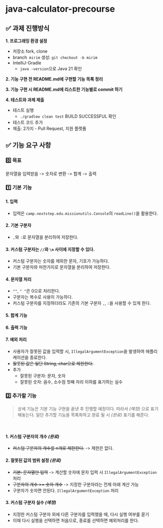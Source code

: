 # java-calculator-precourse

## ✅ 과제 진행방식
**1. 프로그래밍 환경 설정**
- 저장소 fork, clone
- branch` mirim` 생성: `git checkout -b mirim`
- IntelliJ-Gradle 
  - `java -version`으로 Java 21 확인

**2. 기능 구현 전 README.md에 구현할 기능 목록 정리**

**3. 기능 구현 시 README.md에 리스트한 기능별로 **commit** 하기**

**4. 테스트와 과제 제출**
- 테스트 실행
  - `./gradlew clean test` BUILD SUCCESSFUL 확인
- 테스트 코드 추가
- 제출: 2가지 - Pull Request, 지원 플랫폼
  </br>

## ✅ 기능 요구 사항
### 0️⃣ 목표
문자열을 입력받음 -> 숫자로 변환 -> 합계 -> 출력
</br>

### 1️⃣ 기본 기능
#### 1. 입력
- 입력은 `camp.nextstep.edu.missionutils.Console`의 `readLine()`을 활용한다.

#### 2. 기본 구분자
- `,`와 `:`로 문자열을 분리하여 저장한다.

#### 3. 커스텀 구분자는 `//`와 `\n` 사이에 지정할 수 있다.
- 커스텀 구분자는 숫자를 제외한 문자, 기호가 가능하다.
- 기본 구분자와 마찬가지로 문자열을 분리하여 저장한다.

#### 4. 문자열 처리
- `""`, `" "`은 0으로 처리한다.
- 구분자는 복수로 사용이 가능하다.
- 커스텀 구분자를 지정하더라도 기존의 기본 구분자 `,`, `:`을 사용할 수 있게 한다.

#### 5. 합계 기능
#### 6. 출력 기능
#### 7. 예외 처리
- 사용자가 잘못된 값을 입력할 시, `IllegalArgumentException`을 발생하여 애플리케이션을 종료한다.
- ~~잘못된 값은 일단 String, char으로 제한한다.~~
- 추가
  - 잘못된 구분자: 문자, 숫자
  - 잘못된 숫자: 음수, 소수점 첫째 자리 이하를 표기하는 실수
    </br>

### 2️⃣ 추가할 기능
> 상세 기능은 기본 기능 구현을 끝낸 후 진행할 예정이다. 따라서 *(예정)* 으로 표기해놓는다.
> 일단 추가할 기능을 목록화하고 완료 될 시 *(완료)* 표기를 해준다.
</br>

#### 1. 커스텀 구분자의 개수 *(완료)*
- ~~커스텀 구분자의 개수를 n개로 제한한다.~~ -> 제한은 없다.

#### 2. 잘못된 값의 범위 설정 *(완료)*
- ~~기본: 문자열만 입력~~ -> 계산할 숫자에 문자 입력 시 `IllegalArgumentException` 처리
- ~~구분자의 개수 >= 숫자 개수~~ -> 지정한 구분자라는 전제 아래 계산 가능
- 구분자가 숫자면 안된다. `IllegalArgumentException` 처리

#### 3. 커스텀 구분자 실수 *(예정)*
- 지정한 커스텀 구분자 외에 다른 구분자를 입력했을 때, 다시 실행 여부를 묻기
- 이때 다시 실행을 선택하면 처음으로, 종료를 선택하면 예외처리를 한다.